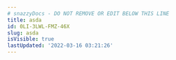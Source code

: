 ```yaml
---
# snazzyDocs - DO NOT REMOVE OR EDIT BELOW THIS LINE
title: asda
id: 0LI-3LWL-FMZ-46X
slug: asda
isVisible: true
lastUpdated: '2022-03-16 03:21:26'
---
```


